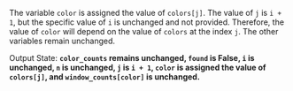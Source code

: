 The variable `color` is assigned the value of `colors[j]`. The value of `j` is `i + 1`, but the specific value of `i` is unchanged and not provided. Therefore, the value of `color` will depend on the value of `colors` at the index `j`. The other variables remain unchanged. 

Output State: **`color_counts` remains unchanged, `found` is False, `i` is unchanged, `n` is unchanged, `j` is `i + 1`, `color` is assigned the value of `colors[j]`, and `window_counts[color]` is unchanged.**